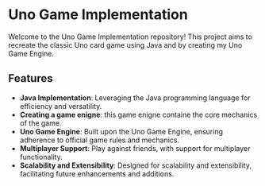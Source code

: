 # Uno Game Implementation

Welcome to the Uno Game Implementation repository! This project aims to recreate the classic Uno card game using Java and by creating my Uno Game Engine.

## Features

- **Java Implementation**: Leveraging the Java programming language for efficiency and versatility.
- **Creating a game enigne**: this game enigne containe the core  mechanics of the game. 
- **Uno Game Engine**: Built upon the Uno Game Engine, ensuring adherence to official game rules and mechanics.
- **Multiplayer Support**: Play against friends, with support for multiplayer functionality.
- **Scalability and Extensibility**: Designed for scalability and extensibility, facilitating future enhancements and additions.

